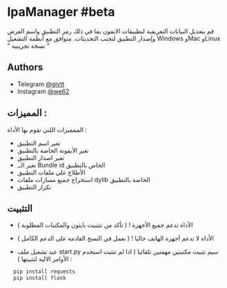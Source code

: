 # IpaManager #beta

قم بتعديل البيانات التعريفية لتطبيقات الايفون بما في ذلك رمز التطبيق واسم العرض وإصدار التطبيق لتجنب التحديثات. متوافق مع أنظمة التشغيل Windows وMac وLinux
" نسخة تجريبية "

## Authors

- Telegram [@givtt](https://t.me/givtt)
- Instagram [@we62](https://https://instagram.com/we62)


## المميزات :

الممميزات اللتي تقوم بها الأداة :

- تغير اسم التطبيق
- تغير الأيقونة الخاصة بالتطبيق
- تغير اصدار التطبيق
- تغير الــ Bundle id الخاص بالتطبيق
- الأطلاع على ملفات التطبيق
- استخراج جميع مسارات ملفات dylib الخاصة بالتطبيق
- تكرار التطبيق


## التثبيت

- الأداة تدعم جميع الأجهزة ! ( تأكد من تتثبيت بايثون والمكتبات المطلوبة )
- الأداة لا تدعم أجهزة الهاتف حاليا ! ( نعمل في النسخ القادمة على الدعم الكامل ) 


- عند تشغيل ملف start.py سيم تثبيت مكتبتين مهمتين تلقائيا ( اذا لم تتثبت استخدم الأوامر الالية لتثبيتها ) :

```bash
  pip install requests
  pip install flask
```
    
